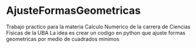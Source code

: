 # AjusteFormasGeometricas
Trabajo practico para la materia Calculo Numerico de la carrera de Ciencias Fisicas de la UBA 
La idea es crear un codigo en python que ajuste formas geometricas por medio de cuadrados minimos
